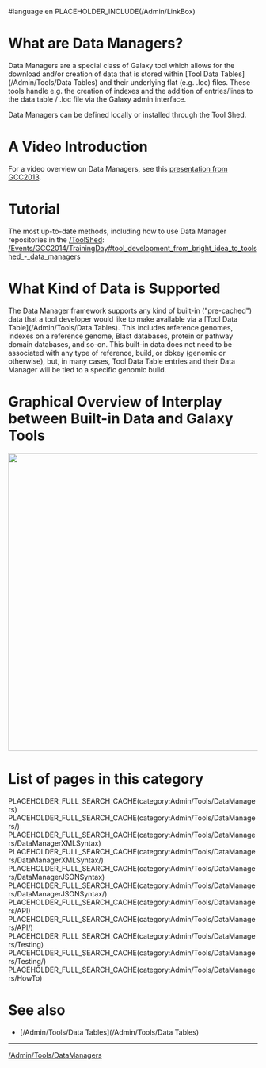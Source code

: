 
#language en
PLACEHOLDER_INCLUDE(/Admin/LinkBox)

# What are Data Managers?

Data Managers are a special class of Galaxy tool which allows for the download and/or creation of data that is stored within [Tool Data Tables](/Admin/Tools/Data Tables) and their underlying flat (e.g. .loc) files. These tools handle e.g. the creation of indexes and the addition of entries/lines to the data table / .loc file via the Galaxy admin interface. 

Data Managers can be defined locally or installed through the Tool Shed.

# A Video Introduction

For a video overview on Data Managers, see this [presentation from GCC2013](http://vimeo.com/74265510).

# Tutorial

The most up-to-date methods, including how to use Data Manager repositories in the [/ToolShed](/ToolShed): [/Events/GCC2014/TrainingDay#tool_development_from_bright_idea_to_toolshed_-_data_managers](/Events/GCC2014/TrainingDay#tool_development_from_bright_idea_to_toolshed_-_data_managers)

# What Kind of Data is Supported

The Data Manager framework supports any kind of built-in ("pre-cached") data that a tool developer would like to make available via a [Tool Data Table](/Admin/Tools/Data Tables). This includes reference genomes, indexes on a reference genome, Blast databases, protein or pathway domain databases, and so-on. This built-in data does not need to be associated with any type of reference, build, or dbkey (genomic or otherwise), but, in many cases, Tool Data Table entries and their Data Manager will be tied to a specific genomic build.

# Graphical Overview of Interplay between Built-in Data and Galaxy Tools

<a href='/attachment:data_managers_figure_S1_schematic_overview.png'><img src='/data_managers_figure_S1_schematic_overview.png' alt='' width=600 /></a> 

# List of pages in this category

PLACEHOLDER_FULL_SEARCH_CACHE(category:Admin/Tools/DataManagers)
PLACEHOLDER_FULL_SEARCH_CACHE(category:Admin/Tools/DataManagers/)
PLACEHOLDER_FULL_SEARCH_CACHE(category:Admin/Tools/DataManagers/DataManagerXMLSyntax)
PLACEHOLDER_FULL_SEARCH_CACHE(category:Admin/Tools/DataManagers/DataManagerXMLSyntax/)
PLACEHOLDER_FULL_SEARCH_CACHE(category:Admin/Tools/DataManagers/DataManagerJSONSyntax)
PLACEHOLDER_FULL_SEARCH_CACHE(category:Admin/Tools/DataManagers/DataManagerJSONSyntax/)
PLACEHOLDER_FULL_SEARCH_CACHE(category:Admin/Tools/DataManagers/API)
PLACEHOLDER_FULL_SEARCH_CACHE(category:Admin/Tools/DataManagers/API/)
PLACEHOLDER_FULL_SEARCH_CACHE(category:Admin/Tools/DataManagers/Testing)
PLACEHOLDER_FULL_SEARCH_CACHE(category:Admin/Tools/DataManagers/Testing/)
PLACEHOLDER_FULL_SEARCH_CACHE(category:Admin/Tools/DataManagers/HowTo)

# See also

* [/Admin/Tools/Data Tables](/Admin/Tools/Data Tables)

---

[/Admin/Tools/DataManagers](/Admin/Tools/DataManagers)

